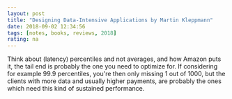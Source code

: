 ```yaml
---
layout: post
title: "Designing Data-Intensive Applications by Martin Kleppmann"
date: 2018-09-02 12:34:56
tags: [notes, books, reviews, 2018]
rating: na
---
```


Think about (latency) percentiles and not averages, and how Amazon puts it, the tail end is probably the one you need to optimize for. If considering for example 99.9 percentiles, you're then only missing 1 out of 1000, but the clients with more data and usually higher payments, are probably the ones which need this kind of sustained performance.
